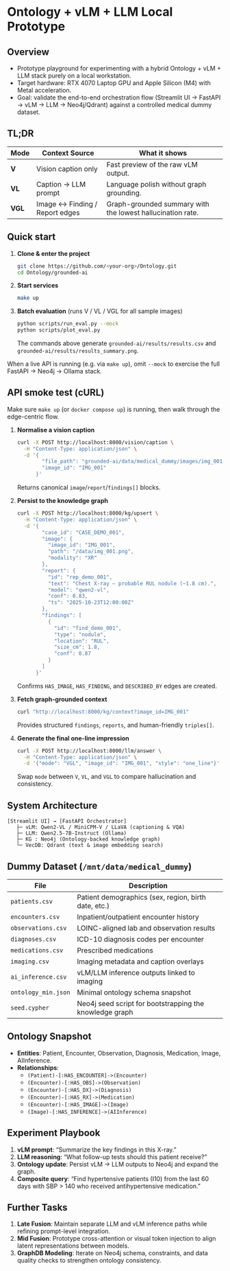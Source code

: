 # Ontology + vLM + LLM Local Prototype

## Overview
- Prototype playground for experimenting with a hybrid Ontology + vLM + LLM stack purely on a local workstation.
- Target hardware: RTX 4070 Laptop GPU and Apple Silicon (M4) with Metal acceleration.
- Goal: validate the end-to-end orchestration flow (Streamlit UI → FastAPI → vLM → LLM → Neo4j/Qdrant) against a controlled medical dummy dataset.

## TL;DR
| Mode | Context Source | What it shows |
|------|----------------|---------------|
| **V**   | Vision caption only | Fast preview of the raw vLM output. |
| **VL**  | Caption → LLM prompt | Language polish without graph grounding. |
| **VGL** | Image ↔ Finding / Report edges | Graph-grounded summary with the lowest hallucination rate. |

## Quick start
1. **Clone & enter the project**
   ```bash
   git clone https://github.com/<your-org>/Ontology.git
   cd Ontology/grounded-ai
   ```
2. **Start services**
   ```bash
   make up
   ```
3. **Batch evaluation** (runs V / VL / VGL for all sample images)
   ```bash
   python scripts/run_eval.py --mock
   python scripts/plot_eval.py
   ```
   The commands above generate `grounded-ai/results/results.csv` and `grounded-ai/results/results_summary.png`.

When a live API is running (e.g. via `make up`), omit `--mock` to exercise the full FastAPI → Neo4j → Ollama stack.

## API smoke test (cURL)
Make sure `make up` (or `docker compose up`) is running, then walk through the edge-centric flow.

1. **Normalise a vision caption**
   ```bash
   curl -X POST http://localhost:8000/vision/caption \
     -H "Content-Type: application/json" \
     -d '{
           "file_path": "grounded-ai/data/medical_dummy/images/img_001.png",
           "image_id": "IMG_001"
         }'
   ```
   Returns canonical `image`/`report`/`findings[]` blocks.

2. **Persist to the knowledge graph**
   ```bash
   curl -X POST http://localhost:8000/kg/upsert \
     -H "Content-Type: application/json" \
     -d '{
           "case_id": "CASE_DEMO_001",
           "image": {
             "image_id": "IMG_001",
             "path": "/data/img_001.png",
             "modality": "XR"
           },
           "report": {
             "id": "rep_demo_001",
             "text": "Chest X-ray – probable RUL nodule (~1.8 cm).",
             "model": "qwen2-vl",
             "conf": 0.83,
             "ts": "2025-10-23T12:00:00Z"
           },
           "findings": [
             {
               "id": "find_demo_001",
               "type": "nodule",
               "location": "RUL",
               "size_cm": 1.8,
               "conf": 0.87
             }
           ]
         }'
   ```
   Confirms `HAS_IMAGE`, `HAS_FINDING`, and `DESCRIBED_BY` edges are created.

3. **Fetch graph-grounded context**
   ```bash
   curl "http://localhost:8000/kg/context?image_id=IMG_001"
   ```
   Provides structured `findings`, `reports`, and human-friendly `triples[]`.

4. **Generate the final one-line impression**
   ```bash
   curl -X POST http://localhost:8000/llm/answer \
     -H "Content-Type: application/json" \
     -d '{"mode": "VGL", "image_id": "IMG_001", "style": "one_line"}'
   ```
   Swap `mode` between `V`, `VL`, and `VGL` to compare hallucination and consistency.

## System Architecture
```
[Streamlit UI] → [FastAPI Orchestrator]
   ├─ vLM: Qwen2-VL / MiniCPM-V / LLaVA (captioning & VQA)
   ├─ LLM: Qwen2.5-7B-Instruct (Ollama)
   ├─ KG : Neo4j (Ontology-backed knowledge graph)
   └─ VecDB: Qdrant (text & image embedding search)
```

## Dummy Dataset (`/mnt/data/medical_dummy`)
| File              | Description                                             |
|-------------------|---------------------------------------------------------|
| `patients.csv`    | Patient demographics (sex, region, birth date, etc.)    |
| `encounters.csv`  | Inpatient/outpatient encounter history                  |
| `observations.csv`| LOINC-aligned lab and observation results               |
| `diagnoses.csv`   | ICD-10 diagnosis codes per encounter                    |
| `medications.csv` | Prescribed medications                                  |
| `imaging.csv`     | Imaging metadata and caption overlays                   |
| `ai_inference.csv`| vLM/LLM inference outputs linked to imaging             |
| `ontology_min.json`| Minimal ontology schema snapshot                       |
| `seed.cypher`     | Neo4j seed script for bootstrapping the knowledge graph |

## Ontology Snapshot
- **Entities**: Patient, Encounter, Observation, Diagnosis, Medication, Image, AIInference.
- **Relationships**:
  - `(Patient)-[:HAS_ENCOUNTER]->(Encounter)`
  - `(Encounter)-[:HAS_OBS]->(Observation)`
  - `(Encounter)-[:HAS_DX]->(Diagnosis)`
  - `(Encounter)-[:HAS_RX]->(Medication)`
  - `(Encounter)-[:HAS_IMAGE]->(Image)`
  - `(Image)-[:HAS_INFERENCE]->(AIInference)`

## Experiment Playbook
1. **vLM prompt**: “Summarize the key findings in this X-ray.”
2. **LLM reasoning**: “What follow-up tests should this patient receive?”
3. **Ontology update**: Persist vLM → LLM outputs to Neo4j and expand the graph.
4. **Composite query**: “Find hypertensive patients (I10) from the last 60 days with SBP > 140 who received antihypertensive medication.”

## Further Tasks
1. **Late Fusion**: Maintain separate LLM and vLM inference paths while refining prompt-level integration.
2. **Mid Fusion**: Prototype cross-attention or visual token injection to align latent representations between models.
3. **GraphDB Modeling**: Iterate on Neo4j schema, constraints, and data quality checks to strengthen ontology consistency.
